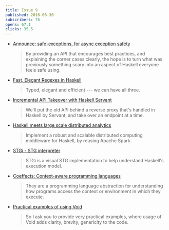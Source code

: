 ```yaml
---
title: Issue 9
published: 2016-06-30
subscribers: 76
opens: 67.1
clicks: 35.5
---
```


-   [Announce: safe-exceptions, for async exception safety](https://www.fpcomplete.com/blog/2016/06/announce-safe-exceptions)

    > By providing an API that encourages best practices, and explaining the corner cases clearly, the hope is to turn what was previously something scary into an aspect of Haskell everyone feels safe using.

-   [Fast, Elegant Regexes in Haskell](https://begriffs.com/posts/2016-06-27-fast-haskell-regexes.html)

    > Typed, elegant and efficient --- we can have all three.

-   [Incremental API Takeover with Haskell Servant](http://www.parsonsmatt.org/2016/06/24/take_over_an_api_with_servant.html)

    > We'll put the old API behind a reverse proxy that's handled in Haskell by Servant, and take over an endpoint at a time.

-   [Haskell meets large scale distributed analytics](http://blog.tweag.io/posts/2016-02-25-hello-sparkle.html)

    > Implement a robust and scalable distributed computing middleware for Haskell, by reusing Apache Spark.

-   [STGi - STG interpreter](https://github.com/quchen/stgi/blob/ad42c7e676276f8551cc43ec082cf0c46c330882/README.md#readme)

    > STGi is a visual STG implementation to help understand Haskell's execution model.

-   [Coeffects: Context-aware programming languages](http://tomasp.net/coeffects/)

    > They are a programming language abstraction for understanding how programs access the context or environment in which they execute.

-   [Practical examples of using Void](http://stackoverflow.com/questions/38014339/practical-examples-of-using-void)

    > So I ask you to provide very practical examples, where usage of Void adds clarity, brevity, genericity to the code.
